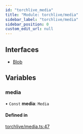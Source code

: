 ```yaml
---
id: "torchlive_media"
title: "Module: torchlive/media"
sidebar_label: "torchlive/media"
sidebar_position: 0
custom_edit_url: null
---
```


## Interfaces

- [Blob](../interfaces/torchlive_media.blob.md)

## Variables

### media

• `Const` **media**: `Media`

#### Defined in

[torchlive/media.ts:47](https://github.com/pytorch/live/blob/01a6847/react-native-pytorch-core/src/torchlive/media.ts#L47)
